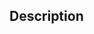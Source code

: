 ﻿<!-- fill := SVG_Get_fill_brush ( svgObject ) -> svgObject (Text) <- fill (Text)-->## Description
